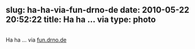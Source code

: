 slug: ha-ha-via-fun-drno-de
date: 2010-05-22 20:52:22
title: Ha ha … via 
type: photo
---

<a href="http://fun.drno.de/pics/4AFTe.png"><img src="{{@asset.url swerner/tumblr/2010-05-22-ha-ha-via-fun-drno-de-aafa176828.png}}" alt=""/></a>

Ha ha … via [fun.drno.de](http://fun.drno.de/pics/4AFTe.png)
